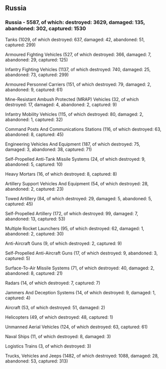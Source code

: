 
 
 ## Russia
 
 ### Russia - 5587, of which: destroyed: 3629, damaged: 135, abandoned: 302, captured: 1530

 

 

 Tanks (1029, of which destroyed: 637, damaged: 42, abandoned: 51, captured: 299)

 Armoured Fighting Vehicles (527, of which destroyed: 366, damaged: 7, abandoned: 29, captured: 125)

 Infantry Fighting Vehicles (1137, of which destroyed: 740, damaged: 25, abandoned: 73, captured: 299)

 Armoured Personnel Carriers (151, of which destroyed: 79, damaged: 2, abandoned: 9, captured: 61)

 Mine-Resistant Ambush Protected (MRAP) Vehicles (32, of which destroyed: 17, damaged: 4, abandoned: 2, captured: 9)

 Infantry Mobility Vehicles (115, of which destroyed: 80, damaged: 2, abandoned: 1, captured: 32)

 Command Posts And Communications Stations (116, of which destroyed: 63, abandoned: 8, captured: 45)

 Engineering Vehicles And Equipment (187, of which destroyed: 75, damaged: 3, abandoned: 38, captured: 71)

 Self-Propelled Anti-Tank Missile Systems (24, of which destroyed: 9, abandoned: 5, captured: 10)

 Heavy Mortars (16, of which destroyed: 8, captured: 8)

 Artillery Support Vehicles And Equipment (54, of which destroyed: 28, abandoned: 2, captured: 23)

 Towed Artillery (84, of which destroyed: 29, damaged: 5, abandoned: 5, captured: 45)

 Self-Propelled Artillery (172, of which destroyed: 99, damaged: 7, abandoned: 13, captured: 53)

 Multiple Rocket Launchers (95, of which destroyed: 62, damaged: 1, abandoned: 2, captured: 30)

 Anti-Aircraft Guns (9, of which destroyed: 2, captured: 9)

 Self-Propelled Anti-Aircraft Guns (17, of which destroyed: 9, abandoned: 3, captured: 5)

 Surface-To-Air Missile Systems (71, of which destroyed: 40, damaged: 2, abandoned: 8, captured: 21)

 Radars (14, of which destroyed: 7, captured: 7)

 Jammers And Deception Systems (14, of which destroyed: 9, damaged: 1, captured: 4)

 Aircraft (53, of which destroyed: 51, damaged: 2)

 Helicopters (49, of which destroyed: 48, captured: 1)

 Unmanned Aerial Vehicles (124, of which destroyed: 63, captured: 61)

 Naval Ships (11, of which destroyed: 8, damaged: 3)

 Logistics Trains (3, of which destroyed: 3)

 Trucks, Vehicles and Jeeps (1482, of which destroyed: 1088, damaged: 28, abandoned: 53, captured: 313)

